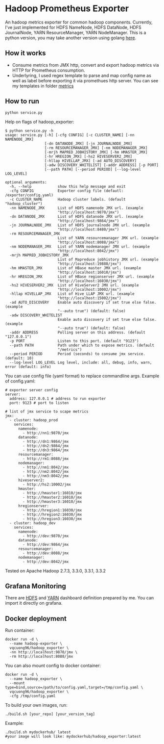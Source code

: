 # Hadoop Prometheus Exporter
An hadoop metrics exporter for common hadoop components. Currently, I've just implemented for HDFS NameNode, HDFS DataNode, HDFS JournalNode, YARN ResourceManager, YARN NodeManager. This is a python version, you may take another version using golang [here](https://github.com/vqcuong/hadoop_metric_exporter).

## How it works
- Consume metrics from JMX http, convert and export hadoop metrics via HTTP for Prometheus consumption.
- Underlyring, I used regex template to parse and map config name as well as label before exporting it via promethues http server. You can see my templates in folder [metrics](./metrics)

## How to run
```
python service.py
```

Help on flags of hadoop_exporter:
```
$ python service.py -h
usage: service.py [-h] [-cfg CONFIG] [-c CLUSTER_NAME] [-nn NAMENODE_JMX]
                  [-dn DATANODE_JMX] [-jn JOURNALNODE_JMX]
                  [-rm RESOURCEMANAGER_JMX] [-nm NODEMANAGER_JMX]
                  [-mrjh MAPRED_JOBHISTORY_JMX] [-hm HMASTER_JMX]
                  [-hr HREGION_JMX] [-hs2 HIVESERVER2_JMX]
                  [-hllap HIVELLAP_JMX] [-ad AUTO_DISCOVERY]
                  [-adw DISCOVERY_WHITELIST] [-addr ADDRESS] [-p PORT]
                  [--path PATH] [--period PERIOD] [--log-level LOG_LEVEL]

optional arguments:
  -h, --help            show this help message and exit
  -cfg CONFIG           Exporter config file (defautl: /exporter/config.yaml)
  -c CLUSTER_NAME       Hadoop cluster labels. (default "hadoop_cluster")
  -nn NAMENODE_JMX      List of HDFS namenode JMX url. (example
                        "http://localhost:9870/jmx")
  -dn DATANODE_JMX      List of HDFS datanode JMX url. (example
                        "http://localhost:9864/jmx")
  -jn JOURNALNODE_JMX   List of HDFS journalnode JMX url. (example
                        "http://localhost:8480/jmx")
  -rm RESOURCEMANAGER_JMX
                        List of YARN resourcemanager JMX url. (example
                        "http://localhost:8088/jmx")
  -nm NODEMANAGER_JMX   List of YARN nodemanager JMX url. (example
                        "http://localhost:8042/jmx")
  -mrjh MAPRED_JOBHISTORY_JMX
                        List of Mapreduce jobhistory JMX url. (example
                        "http://localhost:19888/jmx")
  -hm HMASTER_JMX       List of HBase master JMX url. (example
                        "http://localhost:16010/jmx")
  -hr HREGION_JMX       List of HBase regionserver JMX url. (example
                        "http://localhost:16030/jmx")
  -hs2 HIVESERVER2_JMX  List of HiveServer2 JMX url. (example
                        "http://localhost:10002/jmx")
  -hllap HIVELLAP_JMX   List of Hive LLAP JMX url. (example
                        "http://localhost:15002/jmx")
  -ad AUTO_DISCOVERY    Enable auto discovery if set true else false. (example
                        "--auto true") (default: false)
  -adw DISCOVERY_WHITELIST
                        Enable auto discovery if set true else false. (example
                        "--auto true") (default: false)
  -addr ADDRESS         Polling server on this address. (default "127.0.0.1")
  -p PORT               Listen to this port. (default "9123")
  --path PATH           Path under which to expose metrics. (default
                        "/metrics")
  --period PERIOD       Period (seconds) to consume jmx service. (default: 10)
  --log-level LOG_LEVEL Log level, include: all, debug, info, warn, error (default: info)
```

You can use config file (yaml format) to replace commandline args. Example of config.yaml:
```
# exporter server config
server:
  address: 127.0.0.1 # address to run exporter
  port: 9123 # port to listen

# list of jmx service to scape metrics
jmx:
  - cluster: hadoop_prod
    services:
      namenode:
        - http://nn1:9870/jmx
      datanode:
        - http://dn1:9864/jmx
        - http://dn2:9864/jmx
        - http://dn3:9864/jmx
      resourcemanager:
        - http://rm1:8088/jmx
      nodemanager:
        - http://nm1:8042/jmx
        - http://nm2:8042/jmx
        - http://nm3:8042/jmx
      hiveserver2:
        - http://hs2:10002/jmx
      hmaster:
        - http://hmaster1:16010/jmx
        - http://hmaster2:16010/jmx
        - http://hmaster3:16010/jmx
      hregionserver:
        - http://hregion1:16030/jmx
        - http://hregion2:16030/jmx
        - http://hregion3:16030/jmx
  - cluster: hadoop_dev
    services:
      namenode:
        - http://dev:9870/jmx
      datanode:
        - http://dev:9864/jmx
      resourcemanager:
        - http://dev:8088/jmx
      nodemanager:
        - http://dev:8042/jmx
```

Tested on Apache Hadoop 2.7.3, 3.3.0, 3.3.1, 3.3.2

## Grafana Monitoring
There are [HDFS](./dashboards/hdfs.json) and [YARN](./dashboards/yarn.json) dashboard definition prepared by me. You can import it directly on grafana.

## Docker deployment

Run container:
```
docker run -d \
  --name hadoop-exporter \
  vqcuong96/hadoop_exporter \
  -nn http://localhost:9870/jmx \
  -rm http://localhost:8088/jmx
```

You can also mount config to docker container:
```
docker run -d \
  --name hadoop_exporter \
  --mount type=bind,source=/path/to/config.yaml,target=/tmp/config.yaml \
  vqcuong96/hadoop_exporter \
  -cfg /tmp/config.yaml
```

To build your own images, run:
```
./build.sh [your_repo] [your_version_tag]
```

Example:
```
./build.sh mydockerhub/ latest 
#your image will look like: mydockerhub/hadoop_exporter:latest
```
